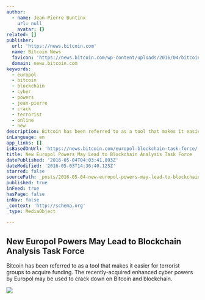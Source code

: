 ```yaml
---
author:
  - name: Jean-Pierre Buntinx
    url: null
    avatar: {}
related: []
publisher:
  url: 'https://news.bitcoin.com'
  name: Bitcoin News
  favicon: 'https://news.bitcoin.com/wp-content/uploads/2016/04/bitcoin_fav.png'
  domain: news.bitcoin.com
keywords:
  - europol
  - bitcoin
  - blockchain
  - cyber
  - powers
  - jean-pierre
  - crack
  - terrorist
  - online
  - new
description: Bitcoin has been referred to as a tool that makes it easier for terrorist groups to acquire funding. The recently-acquired enhanced cyber powers by Europol may be used to crack down on Bitcoin and blockchain.
inLanguage: en
app_links: []
isBasedOnUrl: 'https://news.bitcoin.com/europol-blockchain-task-force/'
title: New Europol Powers May Lead to Blockchain Analysis Task Force
datePublished: '2016-05-04T04:03:41.093Z'
dateModified: '2016-05-03T14:36:40.125Z'
starred: false
sourcePath: _posts/2016-05-04-new-europol-powers-may-lead-to-blockchain-analysis-task-forc.md
published: true
inFeed: true
hasPage: false
inNav: false
_context: 'http://schema.org'
_type: MediaObject

---
```

<article style=""><h1>New Europol Powers May Lead to Blockchain Analysis Task Force</h1><p>Bitcoin has been referred to as a tool that makes it easier for terrorist groups to acquire funding. The recently-acquired enhanced cyber powers by Europol may be used to crack down on Bitcoin and blockchain.</p><img src="https://news.bitcoin.com/wp-content/uploads/2016/05/Europol.png" /></article>